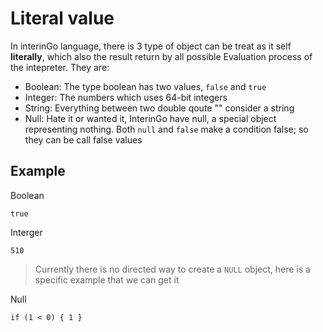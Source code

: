 # Literal value

In interinGo language, there is 3 type of object can be treat as it self <b>literally</b>, which also the result
return by all possible Evaluation process of the intepreter. They are:

- Boolean: The type boolean has two values, <code>false</code> and <code>true</code></li>
- Integer: The numbers which uses 64-bit integers</li>
- String: Everything between two double qoute "" consider a string
- Null: Hate it or wanted it, InterinGo have null, a special object representing nothing. Both <code>null</code> and <code>false</code> make a condition false; so they can be call false values

## Example 

Boolean
```iig
true
```
Interger
```iig
510
```

> Currently there is no directed way to create a <code>NULL</code> object, here is a specific example that we can
get it

Null
```iig
if (1 < 0) { 1 }
```
